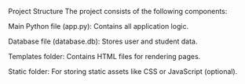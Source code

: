 Project Structure
The project consists of the following components:

Main Python file (app.py): Contains all application logic.

Database file (database.db): Stores user and student data.

Templates folder: Contains HTML files for rendering pages.

Static folder: For storing static assets like CSS or JavaScript (optional).